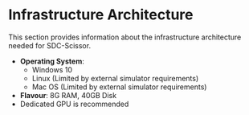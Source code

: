 # Infrastructure Architecture
This section provides information about the infrastructure architecture needed for SDC-Scissor.

* **Operating System**:
    * Windows 10
    * Linux (Limited by external simulator requirements)
    * Mac OS (Limited by external simulator requirements)
* **Flavour**: 8G RAM, 40GB Disk
* Dedicated GPU is recommended
